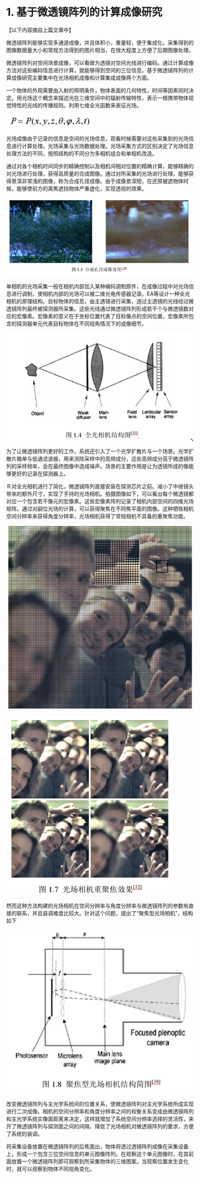 # 1. 基于微透镜阵列的计算成像研究

【以下内容摘自上篇文章中】

微透镜阵列能够实现多通道成像，并且体积小，重量轻，便于集成化。采集得到的图像数据量大小和常规方法得到的图片相当，在很大程度上方便了后期图像处理。

微透镜阵列对空间场景成像，可以看做为透镜对空间光线进行编码。通过计算成像方法对这些编码信息进行计算，就能够得到空间的三位信息。基于微透镜阵列的计算成像研究主要集中在光场相机成像和计算集成成像两个方面。

一个物体的外观需要由入射的照明条件，物体表面的几何特性，时间等因素同时决定。用光场这个概念来描述光在三维空间中的辐射传输特性，表示一根携带物体视觉特性的光线的传播规则。利用七维全光函数来表征光场。

![1551340904566](images/1551340904566.png)

光场成像由于记录的信息是空间的光场信息，观看时候需要对这些采集到的光场信息进行计算处理。光场采集与光场数据处理。光场采集方式的区别决定了光场信息处理方法的不同，按照结构的不同分为多相机组合和单相机改造。

通过对各个相机时间同步的精确控制以及相机间相对位置的精确计算，能够精确的对光场进行处理，获得高质量的合成图像。通过对所采集的光场进行处理，能够获得景深非常浅的图像，称为合成孔径成像。由于成像景深短，在还原被遮物体时候，能够使前方的离焦遮挡物体严重虚化，实现透视的效果。

![1551341582016](images/1551341582016.png)

单相机的光场采集一般在相机内部加入某种编码调制原件，在成像过程中对光场信息进行调制，使相机内部的光场可以被二维光电传感器记录。EA等设计一种全光相机的原理结构。目标物体的信息，由主透镜进行采集，透过主透镜的光线经过微透镜阵列最终被探测器所采集。这些光线通过微透镜阵列形成若干个与微透镜数对应的宏像素。宏像素的意义在于坐标位置代表了目标像点的空间位置，宏像素所包含的探测器单元代表目标物体在不同视角情况下的成像细节。

![1551342408146](images/1551342408146.png)

为了让微透镜阵列更好的工作，系统还引入了一个光学扩散片与一个场景。光学扩散片箱单与低通滤波器，用来消除采样中的高频成分，这些高频成分高于微透镜阵列的采样频率，会在最终图像中造成噪声。场景的主要作用是让为透镜所成的像能够更好的记录在探测器上。

Ｒ对全光相机进行了简化，微透镜阵列直接安装在探测芯片之前。减小了中继镜头带来的额外尺寸，实现了手持的光场相机。拍摄图像如下，可以看出每个微透镜都对应一个包含若干像元的宏像素。这些宏像素阵列记录了相机内部空间的四维光场矩阵。通过对嗣位光场的计算，可以获得聚焦在不同焦平面的图像。这种牺牲相机空间分辨率来获得角度分辨率，光场相机获得了常规相机不具备的重聚焦功能。

![1551342977553](images/1551342977553.png)

![1551342993872](images/1551342993872.png)

然而这种方法构建的光场相机在空间分辨率与角度分辨率与微透镜阵列的参数有直接的联系，并且装调难度比较大。针对这个问题，提出了“聚焦型光场相机”，结构如下

![1551343184355](images/1551343184355.png)

改变微透镜阵列与主光学系统间的位置关系，使微透镜阵列对主光学系统所成实现进行二次成像。相机的空间分辨率和角度分辨率之间的权衡关系变成由微透镜阵列和主光学系统实像面距离来决定，这样就增加了系统空间分辨率选择的灵活性，来开了微透镜阵列与探测面之间的间隔，降低了光场相机对微透镜阵列的要求，方便了系统的装调。



将采集设备放置在微透镜阵列的后焦面出，物体将透过透镜阵列成像在采集设备上，形成一个包含三位空间信息的单元图像阵列。在观察这个单元图像时，在其前面放置一个微透镜阵列即可观察到所采集物体的三维图案。当观察位置发生变化时，就可以观察到物体不同视角变化。